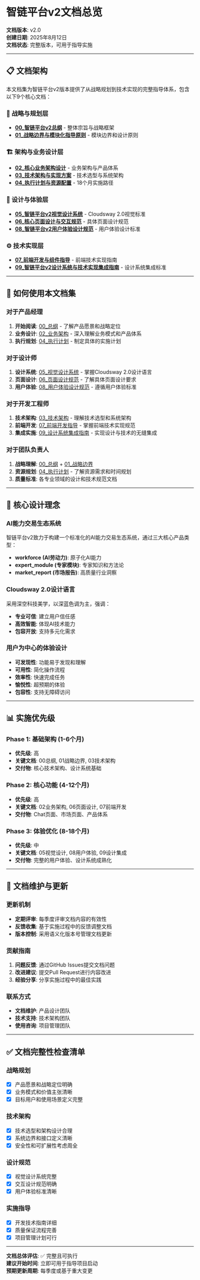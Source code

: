 
# 智链平台v2文档总览

**文档版本**: v2.0  
**创建日期**: 2025年8月12日  
**文档状态**: 完整版本，可用于指导实施  

---

## 📋 文档架构

本文档集为智链平台v2版本提供了从战略规划到技术实现的完整指导体系，包含以下9个核心文档：

### 🎯 战略与规划层
- **[00_智链平台v2总纲](./00_智链平台v2总纲：AI能力交易生态系统宗旨.md)** - 整体宗旨与战略框架
- **[01_战略边界与模块化指导原则](./01_战略边界与模块化指导原则.md)** - 模块边界和设计原则

### 🏗 架构与业务设计层  
- **[02_核心业务架构设计](./02_核心业务架构设计.md)** - 业务架构与产品体系
- **[03_技术架构与实现方案](./03_技术架构与实现方案.md)** - 技术选型与系统架构
- **[04_执行计划与资源配置](./04_执行计划与资源配置.md)** - 18个月实施路径

### 🎨 设计与体验层
- **[05_智链平台v2视觉设计系统](./05_智链平台v2视觉设计系统.md)** - Cloudsway 2.0视觉标准
- **[06_核心页面设计与交互规范](./06_核心页面设计与交互规范.md)** - 具体页面设计规范
- **[08_智链平台v2用户体验设计规范](./08_智链平台v2用户体验设计规范.md)** - 用户体验设计标准

### ⚙️ 技术实现层
- **[07_前端开发与组件指导](./07_前端开发与组件指导.md)** - 前端技术实现指南
- **[09_智链平台v2设计系统与技术实现集成指南](./09_智链平台v2设计系统与技术实现集成指南.md)** - 设计系统集成标准

---

## 🚀 如何使用本文档集

### 对于产品经理
1. **开始阅读**: [00_总纲](./00_智链平台v2总纲：AI能力交易生态系统宗旨.md) - 了解产品愿景和战略定位
2. **业务设计**: [02_业务架构](./02_核心业务架构设计.md) - 深入理解业务模式和产品体系
3. **执行规划**: [04_执行计划](./04_执行计划与资源配置.md) - 制定具体的实施计划

### 对于设计师
1. **设计系统**: [05_视觉设计系统](./05_智链平台v2视觉设计系统.md) - 掌握Cloudsway 2.0设计语言
2. **页面设计**: [06_页面设计规范](./06_核心页面设计与交互规范.md) - 了解具体页面设计要求
3. **用户体验**: [08_用户体验设计规范](./08_智链平台v2用户体验设计规范.md) - 遵循用户体验标准

### 对于开发工程师
1. **技术架构**: [03_技术架构](./03_技术架构与实现方案.md) - 理解技术选型和系统架构
2. **前端开发**: [07_前端开发指导](./07_前端开发与组件指导.md) - 掌握前端技术实现规范
3. **集成实施**: [09_设计系统集成指南](./09_智链平台v2设计系统与技术实现集成指南.md) - 实现设计与技术的无缝集成

### 对于团队负责人
1. **战略理解**: [00_总纲](./00_智链平台v2总纲：AI能力交易生态系统宗旨.md) + [01_战略边界](./01_战略边界与模块化指导原则.md)
2. **资源规划**: [04_执行计划](./04_执行计划与资源配置.md) - 了解资源需求和时间规划
3. **质量标准**: 各专业领域的设计和技术规范文档

---

## 🎯 核心设计理念

### AI能力交易生态系统
智链平台v2致力于构建一个标准化的AI能力交易生态系统，通过三大核心产品类型：
- **workforce (AI劳动力)**: 原子化AI能力
- **expert_module (专家模块)**: 专家知识和方法论
- **market_report (市场报告)**: 高质量行业洞察

### Cloudsway 2.0设计语言
采用深空科技美学，以深蓝色调为主，强调：
- **专业可信**: 建立用户信任感
- **高效智能**: 体现AI技术能力
- **包容开放**: 支持多元化需求

### 用户为中心的体验设计
- **可发现性**: 功能易于发现和理解
- **可用性**: 简化操作流程
- **效率性**: 快速完成任务
- **愉悦性**: 超预期的体验
- **包容性**: 支持无障碍访问

---

## 📊 实施优先级

### Phase 1: 基础架构 (1-6个月)
- **优先级**: 高
- **关键文档**: 00总纲, 01战略边界, 03技术架构
- **交付物**: 核心技术架构、设计系统基础

### Phase 2: 核心功能 (4-12个月) 
- **优先级**: 高
- **关键文档**: 02业务架构, 06页面设计, 07前端开发
- **交付物**: Chat页面、市场页面、产品体系

### Phase 3: 体验优化 (8-18个月)
- **优先级**: 中
- **关键文档**: 05视觉设计, 08用户体验, 09设计集成
- **交付物**: 完整的用户体验、设计系统成熟化

---

## 🔄 文档维护与更新

### 更新机制
- **定期评审**: 每季度评审文档内容的有效性
- **反馈收集**: 基于实施过程中的反馈调整文档
- **版本控制**: 采用语义化版本号管理文档更新

### 贡献指南
1. **问题反馈**: 通过GitHub Issues提交文档问题
2. **改进建议**: 提交Pull Request进行内容改进
3. **经验分享**: 分享实施过程中的最佳实践

### 联系方式
- **文档维护**: 产品设计团队
- **技术支持**: 技术架构团队  
- **使用咨询**: 项目管理团队

---

## ✅ 文档完整性检查清单

### 战略规划
- [x] 产品愿景和战略定位明确
- [x] 业务模式和价值主张清晰
- [x] 目标用户和使用场景定义完整

### 技术架构  
- [x] 技术选型和架构设计合理
- [x] 系统边界和接口定义清晰
- [x] 安全性和可扩展性考虑周全

### 设计规范
- [x] 视觉设计系统完整
- [x] 交互设计规范明确
- [x] 用户体验标准清晰

### 实施指导
- [x] 开发技术指南详细
- [x] 质量保证流程完善
- [x] 项目管理计划可行

---

**文档总体评估**: ✅ 完整且可执行  
**建议开始时间**: 立即可用于指导项目启动  
**预期更新周期**: 每季度或基于重大变更
